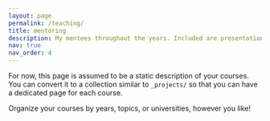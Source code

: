 ```yaml
---
layout: page
permalink: /teaching/
title: mentoring
description: My mentees throughout the years. Included are presentations of some of my lectures and tutorials.
nav: true
nav_order: 4
---
```


For now, this page is assumed to be a static description of your courses. You can convert it to a collection similar to `_projects/` so that you can have a dedicated page for each course.

Organize your courses by years, topics, or universities, however you like!
